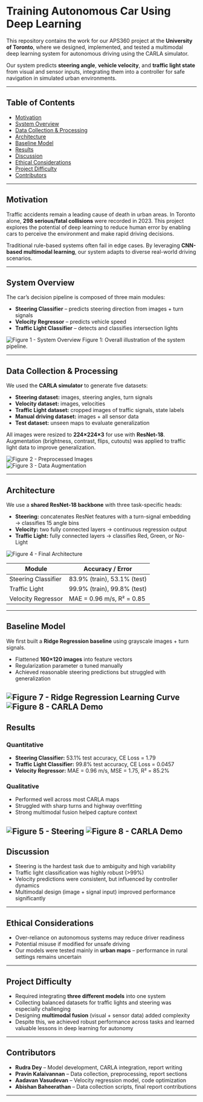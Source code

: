 # Training Autonomous Car Using Deep Learning

This repository contains the work for our APS360 project at the **University of Toronto**, where we designed, implemented, and tested a multimodal deep learning system for autonomous driving using the CARLA simulator.  

Our system predicts **steering angle**, **vehicle velocity**, and **traffic light state** from visual and sensor inputs, integrating them into a controller for safe navigation in simulated urban environments.

---

## Table of Contents
- [Motivation](#motivation)
- [System Overview](#system-overview)
- [Data Collection & Processing](#data-collection--processing)
- [Architecture](#architecture)
- [Baseline Model](#baseline-model)
- [Results](#results)
- [Discussion](#discussion)
- [Ethical Considerations](#ethical-considerations)
- [Project Difficulty](#project-difficulty)
- [Contributors](#contributors)

---

## Motivation
Traffic accidents remain a leading cause of death in urban areas. In Toronto alone, **298 serious/fatal collisions** were recorded in 2023. This project explores the potential of deep learning to reduce human error by enabling cars to perceive the environment and make rapid driving decisions.

Traditional rule-based systems often fail in edge cases. By leveraging **CNN-based multimodal learning**, our system adapts to diverse real-world driving scenarios.

---

## System Overview
The car’s decision pipeline is composed of three main modules:
- **Steering Classifier** – predicts steering direction from images + turn signals  
- **Velocity Regressor** – predicts vehicle speed  
- **Traffic Light Classifier** – detects and classifies intersection lights  

![Figure 1 - System Overview](LaTex/5%20-%20Final%20Report/newPic.png) Figure 1: Overall illustration of the system pipeline.

---

## Data Collection & Processing
We used the **CARLA simulator** to generate five datasets:
- **Steering dataset:** images, steering angles, turn signals  
- **Velocity dataset:** images, velocities  
- **Traffic Light dataset:** cropped images of traffic signals, state labels  
- **Manual driving dataset:** images + all sensor data  
- **Test dataset:** unseen maps to evaluate generalization  

All images were resized to **224×224×3** for use with **ResNet-18**.  
Augmentation (brightness, contrast, flips, cutouts) was applied to traffic light data to improve generalization.

![Figure 2 - Preprocessed Images](LaTex/5%20-%20Final%20Report/example%20of%20images%20in%20dataset.png)  
![Figure 3 - Data Augmentation](LaTex/5%20-%20Final%20Report/Data%20Augmentation.png)

---

## Architecture
We use a **shared ResNet-18 backbone** with three task-specific heads:

- **Steering:** concatenates ResNet features with a turn-signal embedding → classifies 15 angle bins  
- **Velocity:** two fully connected layers → continuous regression output  
- **Traffic Light:** fully connected layers → classifies Red, Green, or No-Light  

![Figure 4 - Final Architecture](LaTex/5%20-%20Final%20Report/GoogleDrawingPrimaryArchyDiagram.jpg)

| Module              | Accuracy / Error |
|---------------------|------------------|
| Steering Classifier | 83.9% (train), 53.1% (test) |
| Traffic Light       | 99.9% (train), 99.8% (test) |
| Velocity Regressor  | MAE = 0.96 m/s, R² = 0.85 |

---

## Baseline Model
We first built a **Ridge Regression baseline** using grayscale images + turn signals.  
- Flattened **160×120 images** into feature vectors  
- Regularization parameter α tuned manually  
- Achieved reasonable steering predictions but struggled with generalization  

![Figure 7 - Ridge Regression Learning Curve](LaTex/5%20-%20Final%20Report/model4learningcurve.png)  
![Figure 8 - CARLA Demo](LaTex/5%20-%20Final%20Report/model4demo.png)
---

## Results
### Quantitative
- **Steering Classifier:** 53.1% test accuracy, CE Loss = 1.79  
- **Traffic Light Classifier:** 99.8% test accuracy, CE Loss = 0.0457  
- **Velocity Regressor:** MAE = 0.96 m/s, MSE = 1.75, R² = 85.2%  

### Qualitative
- Performed well across most CARLA maps  
- Struggled with sharp turns and highway overfitting  
- Strong multimodal fusion helped capture context  

![Figure 5 - Steering](LaTex/5%20-%20Final%20Report/qualittative.png)
![Figure 8 - CARLA Demo](LaTex/5%20-%20Final%20Report/model4demo.png)
---

## Discussion
- Steering is the hardest task due to ambiguity and high variability  
- Traffic light classification was highly robust (>99%)  
- Velocity predictions were consistent, but influenced by controller dynamics  
- Multimodal design (image + signal input) improved performance significantly  

---

## Ethical Considerations
- Over-reliance on autonomous systems may reduce driver readiness  
- Potential misuse if modified for unsafe driving  
- Our models were tested mainly in **urban maps** – performance in rural settings remains uncertain  

---

## Project Difficulty
- Required integrating **three different models** into one system  
- Collecting balanced datasets for traffic lights and steering was especially challenging  
- Designing **multimodal fusion** (visual + sensor data) added complexity  
- Despite this, we achieved robust performance across tasks and learned valuable lessons in deep learning for autonomy  

---

## Contributors
- **Rudra Dey** – Model development, CARLA integration, report writing  
- **Pravin Kalaivannan** – Data collection, preprocessing, report sections  
- **Aadavan Vasudevan** – Velocity regression model, code optimization  
- **Abishan Baheerathan** – Data collection scripts, final report contributions  

---
